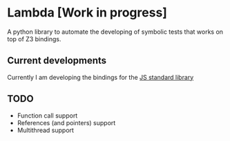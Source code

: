 # Lambda [Work in progress]

A python library to automate the developing of symbolic tests that works on top of Z3 bindings.

## Current developments

Currently I am developing the bindings for the [JS standard library](https://developer.mozilla.org/en-US/docs/Web/JavaScript/Reference/Global_Objects)

## TODO
* Function call support
* References (and pointers) support
* Multithread support
